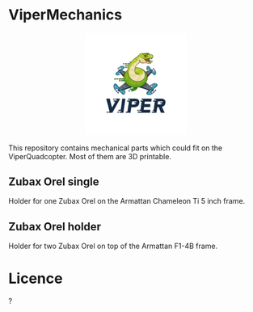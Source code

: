 ViperMechanics
==============

<p align="center">
  <a href="https://github.com/107-systems/Viper-Firmware"><img src="https://github.com/107-systems/.github/raw/main/logo/viper.jpg" width="40%"></a>
</p>

This repository contains mechanical parts which could fit on the ViperQuadcopter. Most of them are 3D printable.

## Zubax Orel single
Holder for one Zubax Orel on the Armattan Chameleon Ti 5 inch frame.

## Zubax Orel holder
Holder for two Zubax Orel on top of the Armattan F1-4B frame.

# Licence

?
